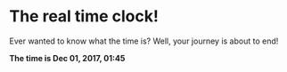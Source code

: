 # The real time clock!

Ever wanted to know what the time is? Well, your journey is about to end!

**The time is Dec 01, 2017, 01:45**